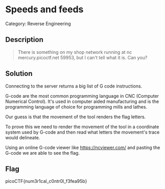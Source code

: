 # Speeds and feeds
Category: Reverse Engineering

## Description
> There is something on my shop network running at nc mercury.picoctf.net 59953, but I can't tell what it is. Can you?

## Solution

Connecting to the server returns a big list of G code instructions.

G-code are the most common programming language in CNC (Computer Numerical
Control). It's used in computer aided manufacturing and is the programming
language of choice for programming mills and lathes.

Our guess is that the movement of the tool renders the flag letters.

To prove this we need to render the movement of the tool in a coordinate
system used by G-code and then read what letters the movement's trace would
delineate.


Using an online G-code viewer like https://ncviewer.com/ and pasting the
G-code we are able to see the flag.


## Flag
picoCTF{num3r1cal_c0ntr0l_f3fea95b}
